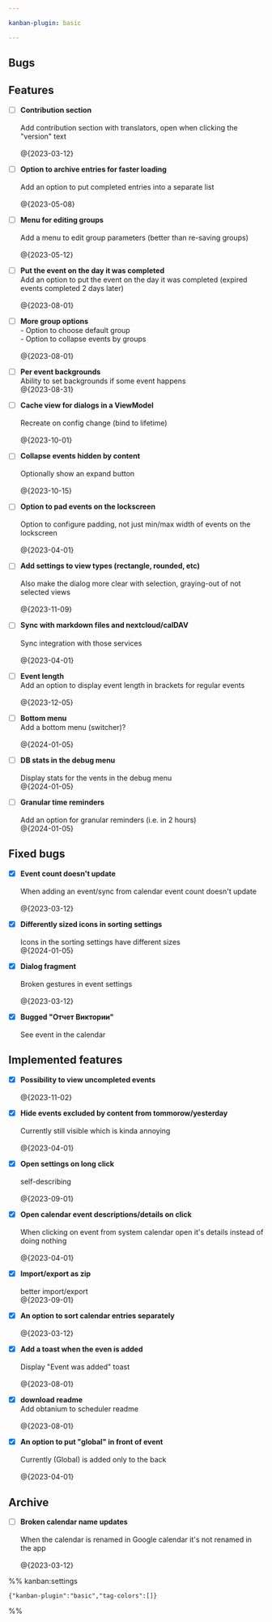 ```yaml
---

kanban-plugin: basic

---
```


## Bugs



## Features

- [ ] **Contribution section**<br><br>Add contribution section with translators, open when clicking the "version" text<br><br>@{2023-03-12}
- [ ] **Option to archive entries for faster loading**<br><br>Add an option to put completed entries into a separate list<br><br>@{2023-05-08}
- [ ] **Menu for editing groups**<br><br>Add a menu to edit group parameters (better than re-saving groups)<br><br>@{2023-05-12}
- [ ] **Put the event on the day it was completed**<br>Add an option to put the event on the day it was completed (expired events completed 2 days later)<br><br>@{2023-08-01}
- [ ] **More group options**<br>- Option to choose default group<br>- Option to collapse events by groups<br><br>@{2023-08-01}
- [ ] **Per event backgrounds**<br>Ability to set backgrounds if some event happens<br>@{2023-08-31}
- [ ] **Cache view for dialogs in a ViewModel**<br><br>Recreate on config change (bind to lifetime)<br><br>@{2023-10-01}
- [ ] **Collapse events hidden by content**<br><br>Optionally show an expand button<br><br>@{2023-10-15}
- [ ] **Option to pad events on the lockscreen**<br><br>Option to configure padding, not just min/max width of events on the lockscreen<br><br>@{2023-04-01}
- [ ] **Add settings to view types (rectangle, rounded, etc)**<br><br>Also make the dialog more clear with selection, graying-out of not selected views<br><br>@{2023-11-09}
- [ ] **Sync with markdown files and nextcloud/calDAV**<br><br>Sync integration with those services<br><br>@{2023-04-01}
- [ ] **Event length**<br>Add an option to display event length in brackets for regular events<br><br>@{2023-12-05}
- [ ] **Bottom menu**<br>Add a bottom menu (switcher)?<br><br>@{2024-01-05}
- [ ] **DB stats in the debug menu**<br><br>Display stats for the vents in the debug menu<br>@{2024-01-05}
- [ ] **Granular time reminders**<br><br>Add an option for granular reminders (i.e. in 2 hours)<br>@{2024-01-05}


## Fixed bugs

- [x] **Event count doesn't update**<br><br>When adding an event/sync from calendar event count doesn't update<br><br>@{2023-03-12}
- [x] **Differently sized icons in sorting settings**<br><br>Icons in the sorting settings have different sizes<br>@{2024-01-05}
- [x] **Dialog fragment**<br><br>Broken gestures in event settings<br><br>@{2023-03-12}
- [x] **Bugged "Отчет Виктории"**<br><br>See event in the calendar


## Implemented features

- [x] **Possibility to view uncompleted events**<br><br>@{2023-11-02}
- [x] **Hide events excluded by content from tommorow/yesterday**<br><br>Currently still visible which is kinda annoying<br><br>@{2023-04-01}
- [x] **Open settings on long click**<br><br>self-describing<br><br>@{2023-09-01}
- [x] **Open calendar event descriptions/details on click**<br><br>When clicking on event from system calendar open it's details instead of doing nothing<br><br>@{2023-04-01}
- [x] **Import/export as zip**<br><br>better import/export<br>@{2023-09-01}
- [x] **An option to sort calendar entries separately**<br><br>@{2023-03-12}
- [x] **Add a toast when the even is added**<br><br>Display "Event was added" toast<br><br>@{2023-08-01}
- [x] **download readme**<br>Add obtanium to scheduler readme<br><br>@{2023-08-01}
- [x] **An option to put "global" in front of event**<br><br>Currently (Global) is added only to the back<br><br>@{2023-04-01}


## Archive

- [ ] **Broken calendar name updates**<br><br>When the calendar is renamed in Google calendar it's not renamed in the app<br><br>@{2023-03-12}




%% kanban:settings
```
{"kanban-plugin":"basic","tag-colors":[]}
```
%%